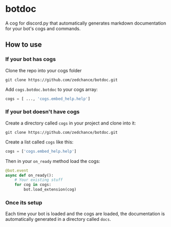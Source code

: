 # botdoc

A cog for discord.py that automatically generates markdown documentation for your bot's cogs and commands.

## How to use

### If your bot has cogs

Clone the repo into your cogs folder

```
git clone https://github.com/zedchance/botdoc.git
```

Add `cogs.botdoc.botdoc` to your cogs array:
```py
cogs = [ ..., 'cogs.embed_help.help']
```

### If your bot doesn't have cogs

Create a directory called `cogs` in your project and clone into it:
```
git clone https://github.com/zedchance/botdoc.git
```

Create a list called `cogs` like this:
```py
cogs = ['cogs.embed_help.help']
```

Then in your `on_ready` method load the cogs:
```py
@bot.event
async def on_ready():
    # Your existing stuff
    for cog in cogs:
        bot.load_extension(cog)
```

### Once its setup

Each time your bot is loaded and the cogs are loaded, the documentation is automatically generated in a directory called `docs`.